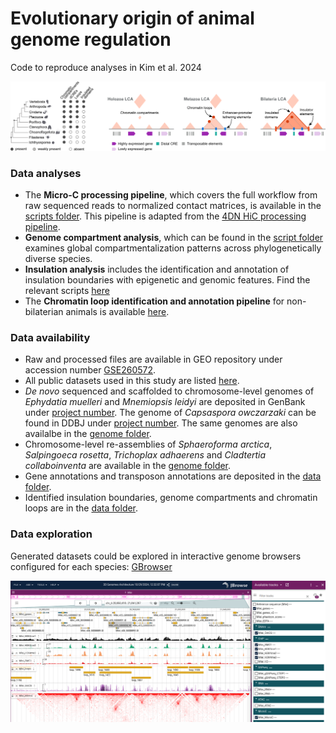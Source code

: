 # Evolutionary origin of animal genome regulation
Code to reproduce analyses in Kim et al. 2024

![alt text](data/images/Fig5.png)

### Data analyses
+ The **Micro-C processing pipeline**, which covers the full workflow from raw sequenced reads to normalized contact matrices, is available in the [scripts folder](./scripts/microc_processing/). This pipeline is adapted from the [4DN HiC processing pipeline](https://data.4dnucleome.org/resources/data-analysis/hi_c-processing-pipeline).
+ **Genome compartment analysis**, which can be found in the [script folder](./scripts/compartmentalization/) examines global compartmentalization patterns across phylogenetically diverse species. 
+ **Insulation analysis** includes the identification and annotation of insulation boundaries with epigenetic and genomic features. Find the relevant scripts [here](./scripts/insulation/)
+ The **Chromatin loop identification and annotation pipeline** for non-bilaterian animals is available [here](./scripts/chromatin_loops/).

### Data availability
+ Raw and processed files are available in GEO repository under accession number [GSE260572]().
+ All public datasets used in this study are listed [here](./data/Supplementary_Table_2_Public_datasets.xlsx).
+ _De novo_ sequenced and scaffolded to chromosome-level genomes of _Ephydatia muelleri_ and _Mnemiopsis leidyi_ are deposited in GenBank under [project number](). The genome of _Capsaspora owczarzaki_ can be found in DDBJ under [project number](). The same genomes are also availalbe in the [genome folder](./data/genome/).
+ Chromosome-level re-assemblies of _Sphaeroforma arctica_, _Salpingoeca rosetta_, _Trichoplax adhaerens_ and _Cladtertia collaboinventa_ are available in the [genome folder](./data/genome/).
+ Gene annotations and transposon annotations are deposited in the [data folder](./data/).
+ Identified insulation boundaries, genome compartments and chromatin loops are in the [data folder](./data/).

### Data exploration
Generated datasets could be explored in interactive genome browsers configured for each species:
[GBrowser](https://sebelab.crg.eu/3d-genomes-arc-jb2)

![alt text](data/images/GBrowser.png)
